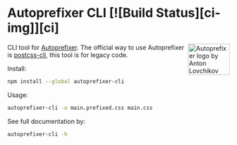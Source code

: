 # Autoprefixer CLI [![Build Status][ci-img]][ci]

<img align="right" width="94" height="71"
     src="http://postcss.github.io/autoprefixer/logo.svg"
     title="Autoprefixer logo by Anton Lovchikov">

CLI tool for [Autoprefixer]. The official way to use Autoprefixer
is [postcss-cli], this tool is for legacy code.

Install:

```sh
npm install --global autoprefixer-cli
```

Usage:

```sh
autoprefixer-cli -o main.prefixed.css main.css
```

See full documentation by:

```sh
autoprefixer-cli -h
```

[Autoprefixer]: https://github.com/postcss/autoprefixer
[postcss-cli]:  https://github.com/code42day/postcss-cli
